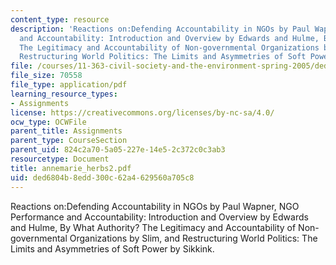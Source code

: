 ```yaml
---
content_type: resource
description: 'Reactions on:Defending Accountability in NGOs by Paul Wapner, NGO Performance
  and Accountability: Introduction and Overview by Edwards and Hulme, By What Authority?
  The Legitimacy and Accountability of Non-governmental Organizations by Slim, and
  Restructuring World Politics: The Limits and Asymmetries of Soft Power by Sikkink.'
file: /courses/11-363-civil-society-and-the-environment-spring-2005/ded6804b8edd300c62a4629560a705c8_annemarie_herbs2.pdf
file_size: 70558
file_type: application/pdf
learning_resource_types:
- Assignments
license: https://creativecommons.org/licenses/by-nc-sa/4.0/
ocw_type: OCWFile
parent_title: Assignments
parent_type: CourseSection
parent_uid: 824c2a70-5a05-227e-14e5-2c372c0c3ab3
resourcetype: Document
title: annemarie_herbs2.pdf
uid: ded6804b-8edd-300c-62a4-629560a705c8
---
```

Reactions on:Defending Accountability in NGOs by Paul Wapner, NGO Performance and Accountability: Introduction and Overview by Edwards and Hulme, By What Authority? The Legitimacy and Accountability of Non-governmental Organizations by Slim, and Restructuring World Politics: The Limits and Asymmetries of Soft Power by Sikkink.